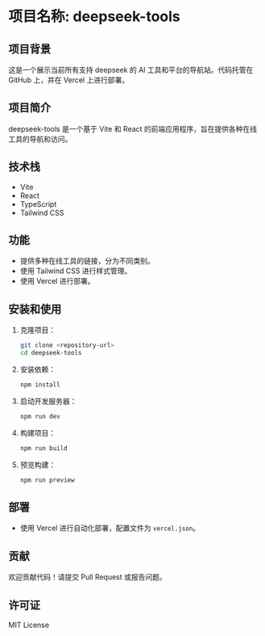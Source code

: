 # 项目名称: deepseek-tools

## 项目背景
这是一个展示当前所有支持 deepseek 的 AI 工具和平台的导航站。代码托管在 GitHub 上，并在 Vercel 上进行部署。

## 项目简介
deepseek-tools 是一个基于 Vite 和 React 的前端应用程序，旨在提供各种在线工具的导航和访问。

## 技术栈
- Vite
- React
- TypeScript
- Tailwind CSS

## 功能
- 提供多种在线工具的链接，分为不同类别。
- 使用 Tailwind CSS 进行样式管理。
- 使用 Vercel 进行部署。

## 安装和使用
1. 克隆项目：
   ```bash
   git clone <repository-url>
   cd deepseek-tools
   ```

2. 安装依赖：
   ```bash
   npm install
   ```

3. 启动开发服务器：
   ```bash
   npm run dev
   ```

4. 构建项目：
   ```bash
   npm run build
   ```

5. 预览构建：
   ```bash
   npm run preview
   ```

## 部署
- 使用 Vercel 进行自动化部署，配置文件为 `vercel.json`。

## 贡献
欢迎贡献代码！请提交 Pull Request 或报告问题。

## 许可证
MIT License 
